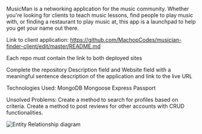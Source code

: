 MusicMan is a networking application for the music community. Whether you're looking for clients to teach music lessons, find people to play music with, or finding a restaurant to play music at, this app is a launchpad to help you get your name out there. 

Link to client application: https://github.com/MachopCodes/musician-finder-client/edit/master/README.md

Each repo must contain the link to both deployed sites

Complete the repository Description field and Website field with a meaningful sentence description of the application and link to the live URL

Technologies Used: 
MongoDB
Mongoose
Express
Passport


Unsolved Problems:
Create a method to search for profiles based on criteria.
Create a method to post reviews for other accounts with CRUD functionalities. 

![Entity Relationship diagram](https://github.com/MachopCodes/musician-finder-server/blob/master/FullStack%20ERD.PNG)

